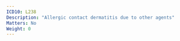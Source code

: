 ```yaml
---
ICD10: L238
Description: "Allergic contact dermatitis due to other agents"
Matters: No
Weight: 0
---
```


